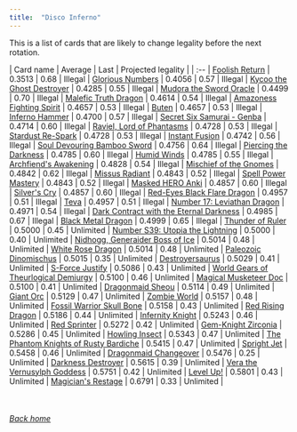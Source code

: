 ```yaml
---
title:  "Disco Inferno"
---
```


This is a list of cards that are likely to change legality before the next rotation.

| Card name | Average | Last | Projected legality |
| :-- |
[Foolish Return](https://db.ygoprodeck.com/card/?search=Foolish%20Return) | 0.3513 | 0.68 | Illegal |
[Glorious Numbers](https://db.ygoprodeck.com/card/?search=Glorious%20Numbers) | 0.4056 | 0.57 | Illegal |
[Kycoo the Ghost Destroyer](https://db.ygoprodeck.com/card/?search=Kycoo%20the%20Ghost%20Destroyer) | 0.4285 | 0.55 | Illegal |
[Mudora the Sword Oracle](https://db.ygoprodeck.com/card/?search=Mudora%20the%20Sword%20Oracle) | 0.4499 | 0.70 | Illegal |
[Malefic Truth Dragon](https://db.ygoprodeck.com/card/?search=Malefic%20Truth%20Dragon) | 0.4614 | 0.54 | Illegal |
[Amazoness Fighting Spirit](https://db.ygoprodeck.com/card/?search=Amazoness%20Fighting%20Spirit) | 0.4657 | 0.53 | Illegal |
[Buten](https://db.ygoprodeck.com/card/?search=Buten) | 0.4657 | 0.53 | Illegal |
[Inferno Hammer](https://db.ygoprodeck.com/card/?search=Inferno%20Hammer) | 0.4700 | 0.57 | Illegal |
[Secret Six Samurai - Genba](https://db.ygoprodeck.com/card/?search=Secret%20Six%20Samurai%20-%20Genba) | 0.4714 | 0.60 | Illegal |
[Raviel, Lord of Phantasms](https://db.ygoprodeck.com/card/?search=Raviel,%20Lord%20of%20Phantasms) | 0.4728 | 0.53 | Illegal |
[Stardust Re-Spark](https://db.ygoprodeck.com/card/?search=Stardust%20Re-Spark) | 0.4728 | 0.53 | Illegal |
[Instant Fusion](https://db.ygoprodeck.com/card/?search=Instant%20Fusion) | 0.4742 | 0.56 | Illegal |
[Soul Devouring Bamboo Sword](https://db.ygoprodeck.com/card/?search=Soul%20Devouring%20Bamboo%20Sword) | 0.4756 | 0.64 | Illegal |
[Piercing the Darkness](https://db.ygoprodeck.com/card/?search=Piercing%20the%20Darkness) | 0.4785 | 0.60 | Illegal |
[Humid Winds](https://db.ygoprodeck.com/card/?search=Humid%20Winds) | 0.4785 | 0.55 | Illegal |
[Archfiend's Awakening](https://db.ygoprodeck.com/card/?search=Archfiend's%20Awakening) | 0.4828 | 0.54 | Illegal |
[Mischief of the Gnomes](https://db.ygoprodeck.com/card/?search=Mischief%20of%20the%20Gnomes) | 0.4842 | 0.62 | Illegal |
[Missus Radiant](https://db.ygoprodeck.com/card/?search=Missus%20Radiant) | 0.4843 | 0.52 | Illegal |
[Spell Power Mastery](https://db.ygoprodeck.com/card/?search=Spell%20Power%20Mastery) | 0.4843 | 0.52 | Illegal |
[Masked HERO Anki](https://db.ygoprodeck.com/card/?search=Masked%20HERO%20Anki) | 0.4857 | 0.60 | Illegal |
[Silver's Cry](https://db.ygoprodeck.com/card/?search=Silver's%20Cry) | 0.4857 | 0.60 | Illegal |
[Red-Eyes Black Flare Dragon](https://db.ygoprodeck.com/card/?search=Red-Eyes%20Black%20Flare%20Dragon) | 0.4957 | 0.51 | Illegal |
[Teva](https://db.ygoprodeck.com/card/?search=Teva) | 0.4957 | 0.51 | Illegal |
[Number 17: Leviathan Dragon](https://db.ygoprodeck.com/card/?search=Number%2017:%20Leviathan%20Dragon) | 0.4971 | 0.54 | Illegal |
[Dark Contract with the Eternal Darkness](https://db.ygoprodeck.com/card/?search=Dark%20Contract%20with%20the%20Eternal%20Darkness) | 0.4985 | 0.67 | Illegal |
[Black Metal Dragon](https://db.ygoprodeck.com/card/?search=Black%20Metal%20Dragon) | 0.4999 | 0.65 | Illegal |
[Thunder of Ruler](https://db.ygoprodeck.com/card/?search=Thunder%20of%20Ruler) | 0.5000 | 0.45 | Unlimited |
[Number S39: Utopia the Lightning](https://db.ygoprodeck.com/card/?search=Number%20S39:%20Utopia%20the%20Lightning) | 0.5000 | 0.40 | Unlimited |
[Nidhogg, Generaider Boss of Ice](https://db.ygoprodeck.com/card/?search=Nidhogg,%20Generaider%20Boss%20of%20Ice) | 0.5014 | 0.48 | Unlimited |
[White Rose Dragon](https://db.ygoprodeck.com/card/?search=White%20Rose%20Dragon) | 0.5014 | 0.48 | Unlimited |
[Paleozoic Dinomischus](https://db.ygoprodeck.com/card/?search=Paleozoic%20Dinomischus) | 0.5015 | 0.35 | Unlimited |
[Destroyersaurus](https://db.ygoprodeck.com/card/?search=Destroyersaurus) | 0.5029 | 0.41 | Unlimited |
[S-Force Justify](https://db.ygoprodeck.com/card/?search=S-Force%20Justify) | 0.5086 | 0.43 | Unlimited |
[World Gears of Theurlogical Demiurgy](https://db.ygoprodeck.com/card/?search=World%20Gears%20of%20Theurlogical%20Demiurgy) | 0.5100 | 0.46 | Unlimited |
[Magical Musketeer Doc](https://db.ygoprodeck.com/card/?search=Magical%20Musketeer%20Doc) | 0.5100 | 0.41 | Unlimited |
[Dragonmaid Sheou](https://db.ygoprodeck.com/card/?search=Dragonmaid%20Sheou) | 0.5114 | 0.49 | Unlimited |
[Giant Orc](https://db.ygoprodeck.com/card/?search=Giant%20Orc) | 0.5129 | 0.47 | Unlimited |
[Zombie World](https://db.ygoprodeck.com/card/?search=Zombie%20World) | 0.5157 | 0.48 | Unlimited |
[Fossil Warrior Skull Bone](https://db.ygoprodeck.com/card/?search=Fossil%20Warrior%20Skull%20Bone) | 0.5158 | 0.43 | Unlimited |
[Red Rising Dragon](https://db.ygoprodeck.com/card/?search=Red%20Rising%20Dragon) | 0.5186 | 0.44 | Unlimited |
[Infernity Knight](https://db.ygoprodeck.com/card/?search=Infernity%20Knight) | 0.5243 | 0.46 | Unlimited |
[Red Sprinter](https://db.ygoprodeck.com/card/?search=Red%20Sprinter) | 0.5272 | 0.42 | Unlimited |
[Gem-Knight Zirconia](https://db.ygoprodeck.com/card/?search=Gem-Knight%20Zirconia) | 0.5286 | 0.45 | Unlimited |
[Howling Insect](https://db.ygoprodeck.com/card/?search=Howling%20Insect) | 0.5343 | 0.47 | Unlimited |
[The Phantom Knights of Rusty Bardiche](https://db.ygoprodeck.com/card/?search=The%20Phantom%20Knights%20of%20Rusty%20Bardiche) | 0.5415 | 0.47 | Unlimited |
[Spright Jet](https://db.ygoprodeck.com/card/?search=Spright%20Jet) | 0.5458 | 0.46 | Unlimited |
[Dragonmaid Changeover](https://db.ygoprodeck.com/card/?search=Dragonmaid%20Changeover) | 0.5476 | 0.25 | Unlimited |
[Darkness Destroyer](https://db.ygoprodeck.com/card/?search=Darkness%20Destroyer) | 0.5615 | 0.39 | Unlimited |
[Vera the Vernusylph Goddess](https://db.ygoprodeck.com/card/?search=Vera%20the%20Vernusylph%20Goddess) | 0.5751 | 0.42 | Unlimited |
[Level Up!](https://db.ygoprodeck.com/card/?search=Level%20Up!) | 0.5801 | 0.43 | Unlimited |
[Magician's Restage](https://db.ygoprodeck.com/card/?search=Magician's%20Restage) | 0.6791 | 0.33 | Unlimited |

<br>

###### [Back home](index)
